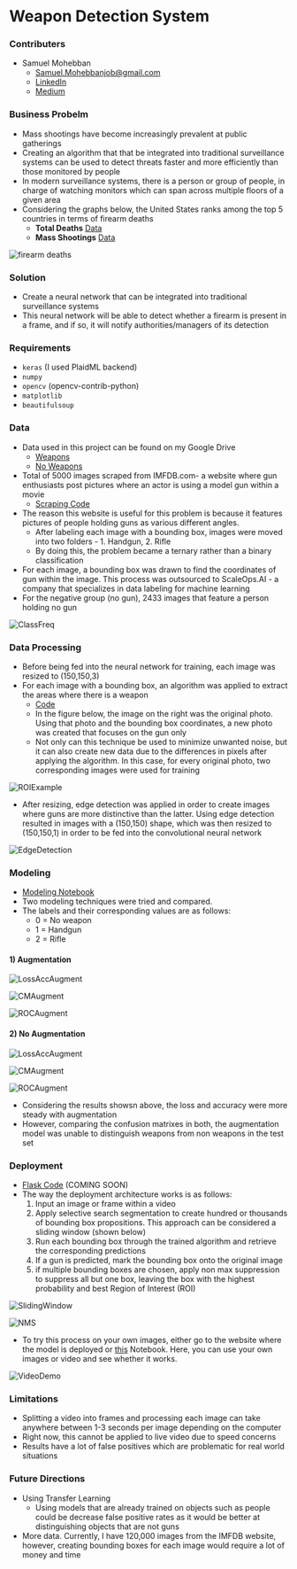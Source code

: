 # Weapon Detection System

### Contributers
- Samuel Mohebban
    - Samuel.Mohebbanjob@gmail.com
    - [LinkedIn](https://www.linkedin.com/in/samuel-mohebban-b50732139/)
    - [Medium](https://medium.com/@HeeebsInc)

### Business Probelm
- Mass shootings have become increasingly prevalent at public gatherings 
- Creating an algorithm that that be integrated into traditional surveillance systems can be used to detect threats faster and more efficiently than those monitored by people 
- In modern surveillance systems, there is a person or group of people, in charge of watching monitors which can span across multiple floors of a given area
- Considering the graphs below, the United States ranks among the top 5 countries in terms of firearm deaths 
    - **Total Deaths** [Data](https://worldpopulationreview.com/country-rankings/gun-deaths-by-country)
    - **Mass Shootings** [Data](https://worldpopulationreview.com/country-rankings/mass-shootings-by-country)
    
![firearm deaths](Figures/FirearmDeaths.png)

### Solution 
- Create a neural network that can be integrated into traditional surveillance systems 
- This neural network will be able to detect whether a firearm is present in a frame, and if so, it will notify authorities/managers of its detection

### Requirements
- `keras` (I used PlaidML backend)
- `numpy` 
- `opencv` (opencv-contrib-python)
- `matplotlib`
- `beautifulsoup`

### Data 
- Data used in this project can be found on my Google Drive 
    - [Weapons](https://drive.google.com/file/d/1EZZKhCk0DK3S9zB53o3nWhKrZUbmN2Up/view?usp=sharing)
    - [No Weapons](https://drive.google.com/file/d/13PP-I6VdRt0mrVkquFxF_Y2HO6S1E0lR/view?usp=sharing)
- Total of 5000 images scraped from IMFDB.com- a website where gun enthusiasts post pictures where an actor is using a model gun within a movie 
    - [Scraping Code](Scraping)
- The reason this website is useful for this problem is because it features pictures of people holding guns as various different angles.
    - After labeling each image with a bounding box, images were moved into two folders - 1. Handgun, 2. Rifle
    - By doing this, the problem became a ternary rather than a binary classification 
- For each image, a bounding box was drawn to find the coordinates of gun within the image.  This process was outsourced to ScaleOps.AI - a company that specializes in data labeling for machine learning 
- For the negative group (no gun), 2433 images that feature a person holding no gun

![ClassFreq](Figures/ClassFreq.png)

### Data Processing 
- Before being fed into the neural network for training, each image was resized to (150,150,3)
- For each image with a bounding box, an algorithm was applied to extract the areas where there is a weapon
    - [Code](IOU_SlidingWindow.ipynb)
    - In the figure below, the image on the right was the original photo. Using that photo and the bounding box coordinates, a new photo was created that focuses on the gun only
    - Not only can this technique be used to minimize unwanted noise, but it can also create new data due to the differences in pixels after applying the algorithm.  In this case, for every original photo, two corresponding images were used for training 

![ROIExample](Figures/ROIExample.png)

- After resizing, edge detection was applied in order to create images where guns are more distinctive than the latter.  Using edge detection resulted in images with a (150,150) shape, which was then resized to (150,150,1) in order to be fed into the convolutional neural network

![EdgeDetection](Figures/EdgeDetection.png)

### Modeling 
- [Modeling Notebook](ModelingNotebook.ipynb)
- Two modeling techniques were tried and compared.
- The labels and their corresponding values are as follows: 
    - 0 = No weapon 
    - 1 = Handgun
    - 2 = Rifle
#### 1) Augmentation
![LossAccAugment](Figures/CNNModelAugment.png)

![CMAugment](Figures/CMAugment.png)

![ROCAugment](Figures/ROCAUCAugment.png)

#### 2) No Augmentation 
![LossAccAugment](Figures/CNNModelNoAugment.png)

![CMAugment](Figures/CMNoAugment.png)

![ROCAugment](Figures/ROCAUCNoAugment.png)




- Considering the results showsn above, the loss and accuracy were more steady with augmentation
- However, comparing the confusion matrixes in both, the augmentation model was unable to distinguish weapons from non weapons in the test set


### Deployment 
- [Flask Code](FlaskApp) (COMING SOON)
- The way the deployment architecture works is as follows: 
    1) Input an image or frame within a video 
    2) Apply selective search segmentation to create hundred or thousands of bounding box propositions.  This approach can be considered a sliding window (shown below)
    3) Run each bounding box through the trained algorithm and retrieve the corresponding predictions 
    4) If a gun is predicted, mark the bounding box onto the original image 
    5) if multiple bounding boxes are chosen, apply non max suppression to suppress all but one box, leaving the box with the highest probability and best Region of Interest (ROI)
    
![SlidingWindow](Figures/SlidingWindow.gif)
     
![NMS](Figures/NMS.png)

- To try this process on your own images, either go to the website where the model is deployed or [this](OpenCVTesting.ipynb) Notebook. Here, you can use your own images or video and see whether it works. 

![VideoDemo](Figures/Demo.gif)


### Limitations
- Splitting a video into frames and processing each image can take anywhere between 1-3 seconds per image depending on the computer 
- Right now, this cannot be applied to live video due to speed concerns 
- Results have a lot of false positives which are problematic for real world situations

### Future Directions 
- Using Transfer Learning 
    - Using models that are already trained on objects such as people could be decrease false positive rates as it would be better at distinguishing objects that are not guns
- More data.  Currently, I have 120,000 images from the IMFDB website, however, creating bounding boxes for each image would require a lot of money and time 
    
    
    
    



 
